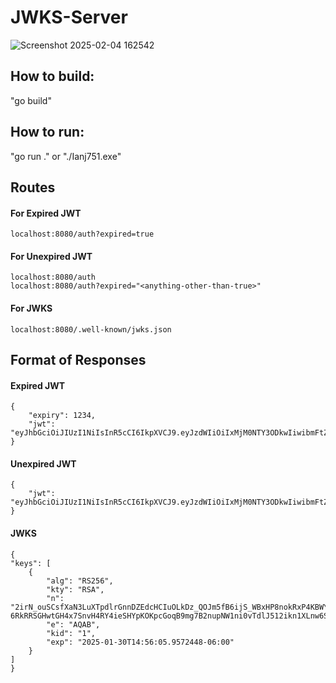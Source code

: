 # JWKS-Server
![Screenshot 2025-02-04 162542](https://github.com/user-attachments/assets/f539ab45-b391-41bc-af86-b09fa4d1180e)

## How to build:

"go build"

## How to run:

"go run ." or "./Ianj751.exe"

## Routes

#### For Expired JWT

    localhost:8080/auth?expired=true

#### For Unexpired JWT

    localhost:8080/auth
    localhost:8080/auth?expired="<anything-other-than-true>"

#### For JWKS

    localhost:8080/.well-known/jwks.json

## Format of Responses

#### Expired JWT

    {
        "expiry": 1234,
        "jwt": "eyJhbGciOiJIUzI1NiIsInR5cCI6IkpXVCJ9.eyJzdWIiOiIxMjM0NTY3ODkwIiwibmFtZSI6IkpvZSBNYW1hIiwiaWF0IjoxNTE2MjM5MDIyfQ.SflKxwRJSMeKKF2QT4fwpMeJf36POk6yJV_adQssw5c"
    }

#### Unexpired JWT

    {
        "jwt": "eyJhbGciOiJIUzI1NiIsInR5cCI6IkpXVCJ9.eyJzdWIiOiIxMjM0NTY3ODkwIiwibmFtZSI6IkpvZSBNYW1hIiwiaWF0IjoxNTE2MjM5MDIyfQ.SflKxwRJSMeKKF2QT4fwpMeJf36POk6yJV_adQssw5c"
    }

#### JWKS

    {
    "keys": [
        {
            "alg": "RS256",
            "kty": "RSA",
            "n": "2irN_ouSCsfXaN3LuXTpdlrGnnDZEdcHCIuOLkDz_QOJm5fB6ijS_WBxHP8nokRxP4KBWY_HcvZZtCN19McztD2fXxnUtyXjLsZ6zCZEkH2a83ulzEgM7dSbPD43Y20M-6RkRRSGHwtGH4x7SnvH4RY4ieSHYpKOKpcGoqB9mg7B2nupNW1ni0vTdlJ512ikn1XLnw6SRzwokHx4lZFce27buqWlhaUrl9ITC1ytGIyEjMLG4uFxTHwfxxBCWXodeHpbUZ9_Ae5mOlN25T7cYIMF3IQgYBLCHnAKLVB2jewi6b6FnZcgfkD4kU5NjY8tuKwY9UC7CCXl9UVoLSl46w",
            "e": "AQAB",
            "kid": "1",
            "exp": "2025-01-30T14:56:05.9572448-06:00"
        }
    ]
    }
